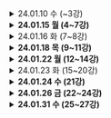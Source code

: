 <details>
  <summary>24.01.10 수 (~3강)</summary>
  <!-- 내용 -->
  **기존 자바 소스 살펴보기 및 코틀린 사용을 위한 세팅**

도서관리 애플리케이션 리팩토링 목표

1. Java로 작성된 도서관리 애플리케이션 이해
2. 테스트 코드의 필요성 이해, Junit5로 Spring Boot의 테스트 코드 작성
3. Kotlin으로 테스트를 작성하며 Kotlin 코드 작성에 익숙해진다.

코틀린을 사용하기 위해서는 plugin이 필요하다.

build.gradle을 열어 plugins 에 추가해야 한다.

```java
id 'org.jetbrains.kotlin.jvm' version '1.6.21'
```

또한 dependency도 추가해야 한다.

dependencies 부분에

```java
implementation 'org.jetbrains.kotlin:kotlin-stdlib-jdk8'
```

그리고 코틀린으로 컴파일 해야 하기 때문에

```java
compileKotlin {
    kotlinOptions {
        jvmTarget = "11"
    }
}

compileTestKotlin {
    kotlinOptions {
        jvmTarget = "11"
    }
}
```

JDK 버전에 맞춰 11로 세팅해준다.

위와 같이 build.gradle을 수정하고 refresh를 해준 뒤,

실제 코틀린 코드를 작성하기 위해 코틀린을 위한 패키지를 만들어준다.

src-main 경로에 java 패키지 아래 kotlin 디렉토리를 생성해준다.

마찬가지로 src-test 경로에도 kotlin 디렉토리를 생성해준다.

이후 자바의 패키지 구조와 동일하게 kotlin 디렉토리 안에도 패키지를 만들어준다.
</details>

<details>
  <summary><b>24.01.15 월 (4~7강)</b></summary>
  <!-- 내용 -->
  - **사칙연산 계산기에 대해 테스트 코드 작성 (수동 테스트)**
    
    ```java
    package com.group.libraryapp.calculator
    
    // 계산기 요구사항
    // 1. 계산기는 정수만을 취급한다.
    // 2. 계산기가 생성될 때 숫자를 1개 받는다.
    // 3. 최초 숫자가 기록된 이후에는 연산자 함수를 통해
    // 숫자를 받아 지속적으로 계산한다.
    class Calculator(
        var number: Int
    ) {
    
        fun add(operand: Int) {
            this.number += operand
        }
    
        fun minus(operand: Int) {
            this.number -= operand
        }
    
        fun multiply(operand: Int) {
            this.number *= operand
        }
    
        fun divide(operand: Int) {
            if (operand == 0) {
                throw IllegalArgumentException("0으로 나눌 수 없습니다")
            }
            this.number /= operand
        }
    
    }
    ```
    
    ```java
    package com.group.libraryapp.calculator
    
    fun main() {
        val calculatorTest = CalculatorTest()
    //    calculatorTest.addTest()
        calculatorTest.addTest2()
        calculatorTest.minusTest()
        calculatorTest.multiplyTest()
        calculatorTest.divideTest()
        calculatorTest.divideExceptionTest()
    }
    
    class CalculatorTest {
    
        //data class Calculator ; Calculator를 data class로 만들었을 때 add() 테스트 코드
        fun addTest() {
            // given : 테스트 대상을 만들어 준비하는 과정
            val calculator = Calculator(5)
    
            // when : 실제 우리가 테스트 하고 싶은 기능을 호출하는 과정
            calculator.add(3)
    
            // then : 호출 이후 의도한대로 결과가 나왔는지 확인하는 과정
            val expectedCalculator = Calculator(8)
            if (calculator != expectedCalculator) {
                throw IllegalStateException()
            }
        }
    
        // Calculator의 number를 private이 아닌 public(기본) 으로 만들었을 때 add() 테스트 코드
        fun addTest2() {
            // given
            val calculator = Calculator(5)
    
            // when
            calculator.add(3)
    
            // number가 private이 아니라 public 이면 setter가 열려서 거부감이 들 수 있다.
            // -> Calculator 안에서 public 커스텀 getter를 만들어 활용하면 된다.
            // ex.
    //        class Calculator(
    //                private var _number: Int
    //        ) {
    //
    //            // getter만 열어주기 위해 다음과 같은 방법 사용
    //            val number: Int
    //                get() = this._number
            // but 추가적인 코드가 필요하다는 비용이 발생하기 때문에
            // setter 를 그냥 열어두고 사용하지 않음으로 약속하는 것으로 한다.
    
            // then
            if (calculator.number != 8) {
                throw IllegalStateException()
            }
        }
    
        fun minusTest() {
            // given
            val calculator = Calculator(5)
    
            // when
            calculator.minus(3)
    
            // then
            if (calculator.number != 2) {
                throw IllegalStateException()
            }
        }
    
        fun multiplyTest() {
            // given
            val calculator = Calculator(5)
    
            // when
            calculator.multiply(3)
    
            // then
            if (calculator.number != 15) {
                throw IllegalStateException()
            }
        }
    
        fun divideTest() {
            // given
            val calculator = Calculator(5)
    
            // when
            calculator.divide(2)
    
            // then
            if (calculator.number != 2) {
                throw IllegalStateException()
            }
        }
    
        // divide 함수에서는 0이 들어가면 exception을 발생하게 해놨으므로 이 부분도 테스트 한다.
        fun divideExceptionTest() {
            // given
            val calculator = Calculator(5)
    
            // when
            try {
                calculator.divide(0)
            } catch (e: IllegalArgumentException) {
                if (e.message != "0으로 나눌 수 없습니다") {
                    throw IllegalStateException("기대하는 예외 메시지가 아닙니다.")
                }
                return // 테스트 성공!
            } catch (e: Exception) {
                throw IllegalStateException()
            }
    
            throw IllegalStateException("기대하는 예외가 발생하지 않았습니다.")
        }
    
        // 위처럼 수동으로 만든 테스트 코드의 단점 -> JUnit5 프레임워크 사용하는 게 좋다
        // 1. 테스트 클래와 메소드가 생길 때마다 메인 메소드에 수동으로 코드를
        // 작성해주어야 하고, 메인 메소드가 아주 커진다.
        // 테스트 메소드를 개별적으로 실행하기도 어렵다.
    
        // 2. 테스트가 실패한 경우 무엇을 기대하였고, 어떤 잘못된 값이 들어와
        // 실패했는지 알려주지 않는다.
        // 예외를 던지거나, try catch 를 사용해야 하는 등 직접 구현해야할 부분이 많아 불편하다.
    
        // 3. 테스트 메소드별로 공통적으로 처리해야 하는 기능이 있다면,
        // 메소드마다 중복이 생긴다.
    }
    ```
    
- **Junit5 사용법과 테스트 코드 리팩토링**
    - Junit5 에서 사용되는 5가지 어노테이션
        
        **@Test** : 테스트 메소드를 지정한다. 테스트 메소드를 실행하는 과정에서 오류가 없으면 성공이다.
        
        **@BeforeEach** : 각 테스트 메소드가 수행되기 전에 실행되는 메소드를 지정한다.
        
        **@AfterEach** : 각 테스트가 수행된 후에 실행되는 메소드를 지정한다.
        
        **@BeforeAll** : 모든 테스트를 수행하기 전에 최초 1회 수행되는 메소드를 지정한다.
        
        **@AfterAll** : 모든 테스트를 수행한 후 최후 1회 수행되는 메소드를 지정한다.
        
    - Junit5에서 자주 사용되는 단언문 몇 가지
        
        ```kotlin
        val isNew = true
        assertThat(isNew).isTrue
        assertThat(isNew).isFalse
        // true/ false 확인
        
        val people = listOf(Person("A"), Person("B"))
        assertThat(people).hasSize(2)
        // size 확인
        
        val people = listOf(Person("A"), Person("B"))
        assertThat(people).extracting("name").containsExactlyInAnyOrder("A", "B")
        // 주어진 컬렉션 안의 item 들에서
        // name 이라는 프로퍼티를 추출한 후
        // 그 값이 A와 B인지 검증
        
        val people = listOf(Person("A"), Person("B"))
        assertThat(people).extracting("name").containsExactly("A", "B")
        // 주어진 컬렉션 안의 item 들에서
        // name 이라는 프로퍼티 추출한 후
        // 그 값이 A와 B인지 검증 (순서까지 확인)
        
        assertThrows<IllegalArgumentException> {
        	function1()
        }
        // function1 함수를 실행했을 때
        // IllegalArgumentException이 나오는지 검증
        
        val message = assertThrows<IllegalArgumentException> {
        	function1()
        }.message
        assertThat(message).isEqualTo("잘못된 값이 들어왔습니다")
        // message를 가져와 예외 메시지를 확인할 수 있다.
        ```
        
    - Junit5로 리팩토링
        
        ```kotlin
        package com.group.libraryapp.calculator
        
        import org.assertj.core.api.AssertionsForInterfaceTypes.assertThat
        import org.junit.jupiter.api.Test
        import org.junit.jupiter.api.assertThrows
        
        class JunitCalculatorTest {
        
            @Test
            fun addTest() {
                // given
                val calculator = Calculator(5)
        
                // when
                calculator.add(3)
        
                // then
                assertThat(calculator.number).isEqualTo(8)
                // 만약 기대값을 다르게 한다면 fail 이 나며 아래와 같이 나온다
        //        expected: 7
        //        but was: 8
            }
        
            @Test
            fun minusTest() {
                // given
                val calculator = Calculator(5)
        
                // when
                calculator.minus(3)
        
                // then
                assertThat(calculator.number).isEqualTo(2)
            }
        
            @Test
            fun multiplyTest() {
                // given
                val calculator = Calculator(5)
        
                // when
                calculator.multiply(3)
        
                // then
                assertThat(calculator.number).isEqualTo(15)
            }
        
            @Test
            fun divideTest() {
                // given
                val calculator = Calculator(5)
        
                // when
                calculator.divide(2)
        
                // then
                assertThat(calculator.number).isEqualTo(2)
            }
        
            @Test
            fun divideExceptionTest() {
                // given
                val calculator = Calculator(5)
        
                // when & then
                val message = assertThrows<IllegalArgumentException> {
                    calculator.divide(0)
                }.message
        
                assertThat(message).isEqualTo("0으로 나눌 수 없습니다")
            }
        
        		@Test
            fun divideExceptionTest2() {
                // given
                val calculator = Calculator(5)
        
                // when & then
                assertThrows<IllegalArgumentException> {
                    calculator.divide(0)
                }.apply {
                    assertThat(message).isEqualTo("0으로 나눌 수 없습니다")
                }
            }
        }
        ```
</details>

<details>
  <summary>24.01.16 화 (7~8강)</summary>
  <!-- 내용 -->
  - **Junit5로 Spring Boot 테스트 하기**
    
    어떤 계층을 어떻게 테스트 해야 할까?
    
    - Spring Boot의 Layered Architecture
        
        Controller : 스프링 컨텍스트에 의해 관리되는 Bean
        
        Service : 스프링 컨텍스트에 의해 관리되는 Bean
        
        Repository : 스프링 컨텍스트에 의해 관리되는 Bean
        
        Domain : 순수한 Java 객체(POJO)
        
    - Spring Boot 각 계층을 테스트 하는 방법
        
        Domain 계층 : 클래스를 테스트하는 것과 동일
        
        Service, Repository 계층 : 스프링 빈을 사용하는 테스트 방법 사용 (@SpringBootTest), 데이터 위주 검증
        
        Controller 계층 : 스프링 빈을 사용하는 테스트 방법 사용(@SpringBootTest), 응답받은 JSON을 비롯한 HTTP 위주의 검증
        
    - 어떤 계층을 테스트 해야 할까?
        
        당연히 best는 모든 계층에 대해 많은 case를 검증하는 것 but 현실적으로 유지 보수와 코딩 시간을 고려해 보통 Service 계층을 테스트 한다.(A를 보냈을 때 B가 잘 나오는지, 원하는 로직을 잘 수행 하는지 검증할 수 있기 때문)
        
    - 예시
        
        ```kotlin
        package com.group.libraryapp.service.user
        
        import com.group.libraryapp.domain.user.User
        import com.group.libraryapp.domain.user.UserRepository
        import com.group.libraryapp.dto.user.request.UserCreateRequest
        import com.group.libraryapp.dto.user.request.UserUpdateRequest
        import org.assertj.core.api.AssertionsForInterfaceTypes.assertThat
        import org.junit.jupiter.api.AfterEach
        import org.junit.jupiter.api.DisplayName
        import org.junit.jupiter.api.Test
        import org.springframework.beans.factory.annotation.Autowired
        import org.springframework.boot.test.context.SpringBootTest
        
        @SpringBootTest
        class UserServiceTest @Autowired constructor( // 생성자에 @Autowired 를 공통으로 붙인다
        //        @Autowired
                private val userRepository: UserRepository,
        //        @Autowired
                private val userService: UserService,
        ) {
        
            @AfterEach
            fun clean() {
                userRepository.deleteAll()
            }
        
            @Test
            @DisplayName("유저 저장이 정상 동작한다")
            fun saveUserTest() {
                // given
                val request = UserCreateRequest("김현준", null)
        
                // when
                userService.saveUser(request)
                // 하나를 저장하고
        
                // then
                val results = userRepository.findAll()
        
                assertThat(results).hasSize(1)
                // 생성된 유저가 진짜 1개인지 검증
        
                assertThat(results[0].name).isEqualTo("김현준")
                assertThat(results[0].age).isNull()
                // 생성된 유저의 정보가 저장하려는 값과 일치하는지 검증
                // -> results[0].age must not be null : NPE 발생
                // -> java 코드로 Integer로 돼있지만 코틀린에서는 null 허용인지 모르기 때문에
                // null이 안들어갈 것이라고 가정하고 가져옴 (플랫폼 타입)
                // => age getter에 @Nullable(jetbrains) 붙여주면 된다
            }
        
            @Test
            @DisplayName("유저 조회가 정상 동작한다")
            fun getUsersTest() {
                // given
                userRepository.saveAll(listOf(
                    User("A", 20),
                    User("B", null),
                ))
        
                // when
                val results = userService.getUsers()
        
                // then
                assertThat(results).hasSize(2) // 각각의 테스트를 할 때는 테스트가 성공하지만, 전체 테스트일 때는 실패(Expected size: 2 but was: 3 in:)한다.
                // -> 두 테스트가 Spring Context를 공유하기 때문에
                // => 테스트가 끝나면 공유 자원인 DB를 깨끗하게 해줘야 한다 : @AfterEach를 활용
                assertThat(results).extracting("name").containsExactlyInAnyOrder("A", "B")
                assertThat(results).extracting("age").containsExactlyInAnyOrder(20, null)
            }
        
            @Test
            @DisplayName("유저 이름 수정이 정상 동작한다")
            fun updateUserNameTest() {
                // given
                val savedUSer = userRepository.save(User("A", null))
                val request = UserUpdateRequest(savedUSer.id, "B")
        
                // when
                userService.updateUserName(request)
        
                // then
                val result = userRepository.findAll()[0]
                assertThat(result.name).isEqualTo("B")
            }
        
            @Test
            @DisplayName("유저 삭제가 정상 동작한다")
            fun deleteUserTest() {
                // given
                userRepository.save(User("A", null))
        
                // when
                userService.deleteUser("A")
        
                // then
                assertThat(userRepository.findAll()).isEmpty()
            }
        }
        ```
</details>

<details>
  <summary><b>24.01.18 목 (9~11강)</b></summary>
  <!-- 내용 -->
  **BookServiceTest 만들기**

```kotlin
package com.group.libraryapp.service.book

import com.group.libraryapp.domain.book.Book
import com.group.libraryapp.domain.book.BookRepository
import com.group.libraryapp.domain.user.User
import com.group.libraryapp.domain.user.UserRepository
import com.group.libraryapp.domain.user.loanhistory.UserLoanHistory
import com.group.libraryapp.domain.user.loanhistory.UserLoanHistoryRepository
import com.group.libraryapp.dto.book.request.BookLoanRequest
import com.group.libraryapp.dto.book.request.BookRequest
import com.group.libraryapp.dto.book.request.BookReturnRequest
import org.assertj.core.api.AssertionsForInterfaceTypes.assertThat
import org.junit.jupiter.api.AfterEach
import org.junit.jupiter.api.DisplayName
import org.junit.jupiter.api.Test
import org.junit.jupiter.api.assertThrows
import org.springframework.beans.factory.annotation.Autowired
import org.springframework.boot.test.context.SpringBootTest

@SpringBootTest
class BookServiceTest @Autowired constructor(

        private val bookService: BookService,
        private val bookRepository: BookRepository,
        private val userRepository: UserRepository,
        private val userLoanHistoryRepository: UserLoanHistoryRepository,
){

    @AfterEach
    fun clean() {
        bookRepository.deleteAll()
        userRepository.deleteAll()
    }

    @Test
    @DisplayName(value = "책 등록이 정상 동작한다")
    fun saveBookTest() {
        // given
        val request = BookRequest("이상한 나라의 앨리스")

        // when
        bookService.saveBook(request)

        // then
        val books = bookRepository.findAll()
        assertThat(books).hasSize(1)
        assertThat(books[0].name).isEqualTo("이상한 나라의 앨리스")
    }

    @Test
    @DisplayName(value = "책 대출이 정상 동작한다")
    fun loanBookTest() {
        // given
        bookRepository.save(Book("이상한 나라의 앨리스"))
        val savedUser = userRepository.save(User("김현준", null))
        val request = BookLoanRequest("김현준", "이상한 나라의 앨리스")

        // when
        bookService.loanBook(request)

        // then
        val results = userLoanHistoryRepository.findAll()
        assertThat(results).hasSize(1)
        assertThat(results[0].bookName).isEqualTo("이상한 나라의 앨리스")
        assertThat(results[0].user.id).isEqualTo(savedUser.id)
        assertThat(results[0].isReturn).isFalse()
    }

    @Test
    @DisplayName(value = "책이 진작 대출되어 있다면, 신규 대출이 실패한다")
    fun loanBookFailTest() {
        // given
        bookRepository.save(Book("이상한 나라의 앨리스"))
        val savedUser = userRepository.save(User("김현준", null))
        userLoanHistoryRepository.save(UserLoanHistory(savedUser, "이상한 나라의 앨리스", false))
        val request = BookLoanRequest("김현준", "이상한 나라의 앨리스")

        // when & then
        val message = assertThrows<IllegalArgumentException> {
            bookService.loanBook(request)
        }.message
        assertThat(message).isEqualTo("진작 대출되어 있는 책입니다")
    }

    @Test
    @DisplayName("책 반납이 정상 동작한다")
    fun returnBookTest() {
        // given
        bookRepository.save(Book("이상한 나라의 앨리스"))
        val savedUser = userRepository.save(User("김현준", null))
        userLoanHistoryRepository.save(UserLoanHistory(savedUser, "이상한 나라의 앨리스", false))
        val request = BookReturnRequest("김현준", "이상한 나라의 앨리스")

        // when
        bookService.returnBook(request)

        // then
        val results = us  erLoanHistoryRepository.findAll()
        assertThat(results).hasSize(1)
        assertTha  t(results[0].isReturn).isTrue()
    }

}
```
</details>

<details>
  <summary><b>24.01.22 월 (12~14강)</b></summary>
  <!-- 내용 -->
  - **도메인 계층을 Kotlin으로 변경하기 (12, 13강)**
    
    ```kotlin
    @Entity
    class User(
            var name: String,
    
            val age: Int?, // age는 null 허용해서 '?' 붙였다
    
            @OneToMany(mappedBy = "user", cascade = [CascadeType.ALL], orphanRemoval = true)
            // cascade 설정시 java와 다르게 대괄호로 감싸야 한다. : [CascadeType.ALL]
            val userLoanHistories: MutableList<UserLoanHistory> = mutableListOf(),
    
            @Id
            @GeneratedValue(strategy = GenerationType.IDENTITY)
            val id: Long? = null,
    ) {
    
        init {
            if(name.isBlank()) {
                throw IllegalArgumentException("이름은 비어 있을 수 없습니다")
            }
        }
    
        fun updateName(name: String) {
            this.name = name
        }
    
        fun loanBook(book: Book) {
            this.userLoanHistories.add(UserLoanHistory(this, book.name, false))
        }
    
        fun returnBook(bookName: String) {
            this.userLoanHistories.first() { history -> history.bookName == bookName }
    				.doReturn()
            // first : 조건에 만족하는 첫번째 요소 찾아옴
        }
    }
    ```
    
- **Kotlin과 JPA를 함께 사용할 때 주의점**
    1. **setter**
    
    ```kotlin
    @Entity
    class User(
    	var name: String,
    	
    	val age: Int?,
    )
    ```
    
    ```kotlin
    fun updateName(name: String) {
    	this.name = name
    }
    ```
    
    setter 대신 좋은 이름의 함수를 사용하는 것이 훨씬 clean하다.
    
    var 프로퍼티가 퍼블릭으로 열려있기 때문에 setter를 쓸 수도 있지만 setter 대신에 좋은 이름의 함수를 사용하는 것이 훨씬 좋기 때문에 위처럼 사용
    
    but, name에 대한 setter는 public 이기 때문에 updateName 메서드를 사용하는 대신 setter를 사용할수도 있다.
    
    근데 Java 코드에서는 애초에 setter를 안 만들어주는 것을 지향하기 때문에 코드 상 setter를 열린 상태로 두는 것이 불편할 수 있다.
    
    public getter는 꼭 필요하기 때문에 setter만 private하게 만드는 것이 최선이다!
    
    → setter를 private 하게 만드는 방법 2 가지
    
    1. backing property(관례상 ‘_’를 붙인 프로퍼티)를 이용하기
    
    ```kotlin
    class User(
    	private var _name: String
    ) {
    	
    	val name: String
    		get() = this._name
    }
    ```
    
    1. custom setter 이용하기
    
    ```kotlin
    class User(
    	name: String
    ) {
    	
    	var name = name
    		private set
    }
    ```
    
    하지만 위 두 방법 모두 클래스에 필드(프로퍼티)가 많아질수록 번거롭다는 단점이 있다.
    
    > 지식공유자님 개인적으로는 setter를 public으로 열어 두지만, 사용하지 않는 방법을 선호
    자바 개발자라면 보통 setter 사용 지양
    어떻게 보면 Trade-Off의 영역, 팀 컨벤션을 잘 맞춘 다면 setter를 열어줘도 된다.
    > 
    
    1. **생성자 안의 프로퍼티. 클래스 body 안의 프로퍼티**
    
    ```kotlin
    @Entity
    class User(
    	var name: String,
    	
    	val age: Int?,
    
    	@OneToMany(mappedBy = "user", cascade = [CascadeType.ALL],
    		orphanRemoval = true)
    	val userLoanHistories: MutableList<UserLoanHistory> = mutableListOf(),
    
    	@Id
    	@GeneratedValue(strategy = GenerationType.IDENTITY)
    	val id: Long? = null,
    )
    ```
    
    꼭 primary constructor 안에 모든 프로퍼티를 넣어야 할까?
    
    ```kotlin
    @Entity
    class User(
    	var name: String,
    	
    	val age: Int?,
    ) {
    
    	@OneToMany(mappedBy = "user", cascade = [CascadeType.ALL],
    		orphanRemoval = true)
    	val userLoanHistories: MutableList<UserLoanHistory> = mutableListOf()
    
    	@Id
    	@GeneratedValue(strategy = GenerationType.IDENTITY)
    	val id: Long? = null,
    ```
    
    위 처럼 만들면 생성자는 name, age만 갖게 되고 실제 body 안에 userLoanHistories와 id 가 들어가게 할 수 있다. 단지 User를 만드는 과정에서 userLoanHistories를 바로 넣어줄 수 없게 된다. 위 예시코드를 포함하고 있는 프로젝트에서는 비즈니스 로직상 유저가 따로 생기고 생겨있는 유저에 대해서 대출현황(userLoanHistories)을 넣어주는 코드가 별도로 존재하기 때문에 body에 넣어도 무방하다.
    
    > 1. 모든 프로퍼티를 생성자에 넣는다.
    2. 프로퍼티를 생성자 혹은 클래스 body 안에 구분해서 넣을 때 명확한 기준이 있다.
    ?그냥 1번 방법을 사용하면 크게 생각하지 않아도 될 것 같다.
    > 
    
    1. **JPA와 data class**
        
        data class는 equals, hashCode, toString 등의 함수들을 자동으로 만들어주는 역할
        
        근데 Entity는 data class를 피하는 것이 좋다. 왜냐하면 equals, hashCode, toString 모두 JPA Entity와는 100% 어울리지 않는 메소드라서
        
        ex. User와 UserLoanHistory의 관계가 1:N 일 때
        
        User의 equals 가 호출된다면, User의 equals가 UserLoanHistory의 equals를 부르게 되고 UserLoanHistory도 User가 있으므로 user의 equals 를 부르게 되어 서로 호출하다가 stackOverFlow가 터질 수 있고, 
        
    
    <aside>
    💡 **TIP**
    Entity가 생성되는 로직을 추적하고 싶다면, constructor 지시어를 명시적으로 작성하자!
    
    </aside>
    
- **Kotlin과 JPA를 함께 사용할 때 추가적으로 고려해야 할 내용 (@ManyToOne Lazy Fetching 적용 방법)**
    
    build.gradle에 아래와 같은 스크립트를 추가해주시면 됩니다!!
    
    ```java
    plugins {
      id "org.jetbrains.kotlin.plugin.allopen" version "1.6.21"
    }
    
    // plugins, dependencies와 같은 Level (즉 build.gradle 최상단)
    allOpen {
      annotation("javax.persistence.Entity")
      annotation("javax.persistence.MappedSuperclass")
      annotation("javax.persistence.Embeddable")
    }
    ```
    
    그 이유는 다음과 같습니다!
    
    아시다시피, Kotlin은 기본적으로 Class도 final, 함수도 final입니다!! (즉, 상속과 오버라이드를 막아두었습니다!)
    
    하지만 JPA를 사용할 때 Proxy Lazy Fetching을 완전히 이용하려면  클래스가 상속 가능해야 합니다!! 제가 확인해본 바로는 @OneToMany에 있어서는 Lazy Fetching이 동작하지만 @ManyToOne에 대해서는 Lazy Fetching 옵션을 명시적으로 주더라도 동작하지 않았습니다.
    
    그래서 all-open 기능을 통해 @Entity 클래스들은 Decompile을 했을 때도 class가 열려 있게끔 처리해주어야 하고, 위의 스크립트가 바로 그런 역할을 수행하게 됩니다.
</details>

<details>
  <summary>24.01.23 화 (15~20강)</summary>
  <!-- 내용 -->
  리포지토리, 서비스, DTO, 컨트롤러를 코틀린으로 리팩토링

```kotlin
interface UserRepository : JpaRepository<User, Long> {

    fun findByName(name: String): User? // java 에서 Optional<User>
}
```

```kotlin
@Transactional
fun saveUser(request: UserCreateRequest) {
    val newUser = User(request.name, request.age)
    // User 생성자에 디폴트 파라미터가 들어가있기 때문에 Java에서 처럼 null 등으로 값을 넣어줄 필요가 없다.
    userRepository.save(newUser)
}
```

```kotlin
package com.group.libraryapp.dto.user.response

import com.group.libraryapp.domain.user.User

data class UserResponse( // dto는 웬만하면 data class 로 만드는 게 유용하다
        // 주생성자에서는 user를 바로 받지 않고 각각의 프로퍼티를 파라미터로 받게끔
        val id: Long,
        val name: String,
        val age: Int?
) {

    companion object { // 동행 객체
        // 정적 팩토리 메서드
        fun of(user: User): UserResponse {
            return UserResponse(
                    id = user.id!!, // 이 response에는 id: Long 이기 때문에 null 아님 단언
                    name = user.name,
                    age = user.age
            )
        }
    }

// 아래 방법 보다는 위 정적 팩토리 메서드가 좋은 방법
// 부생성자에서 user를 바로 받게 만듦
//    constructor(user: User): this( // this를 통해 주생성자를 부름
//        id = user.id!!, // 이 response에는 id: Long 이기 때문에 null 아님 단언
//        name = user.name,
//        age = user.age
//    )

//    init {
//        id = user.id!!
//        name = user.name
//        age = user.age
//    }
}
```

```kotlin
@GetMapping("/user")
fun getUsers(): List<UserResponse> = userService.getUsers() // 이런 형태도 사용 가능; 이 형태가 더 좋다라는 것은 아님

@DeleteMapping("/user")
fun deleteUser(@RequestParam name: String) { // 만약 name이 nullable 하려면(required = false) 'String?' 을 쓰면 스프링이 인식한다
    userService.deleteUser(name)
}
```

코틀린에서 할 수 있는 리팩토링 예시(util 파일 활용)

```kotlin
@Transactional
fun updateUserName(request: UserUpdateRequest) {
    val user = userRepository.findByIdOrThrow(request.id) ?: fail() // findByIdOrThrow : CrudRepository 의 확장 함수를 만듦 <- findByIdOrNull(id) : springframework 에서 코틀린을 위해 제공해주는 메서드
    user.updateName(request.name)
}
```

```kotlin
package com.group.libraryapp.util

import org.springframework.data.repository.CrudRepository
import org.springframework.data.repository.findByIdOrNull

// exception 공통 처리 부분(throw IllegalArgumentException())을 메서드로 리팩토링
fun fail(): Nothing {
    throw IllegalArgumentException()
}

fun <T, ID> CrudRepository<T, ID>.findByIdOrThrow(id: ID): T {
    return this.findByIdOrNull(id) ?: fail()
}
// CrudRepository 의 확장 함수를 커스텀
// null 로 찾아왔을 때 exception 을 발생 시키는 메서드
```

```kotlin
implementation 'com.fasterxml.jackson.module.jakson-module-kotlin:2.13.3'
// 코틀린에서도 자바에서처럼 json을 객체로 mapping 할 수 있게 해주는 의존성 (없으면 parsing 에러)
```
</details>

<details>
  <summary><b>24.01.24 수 (21강)</b></summary>
  <!-- 내용 -->
  추가 요구 사항 : 책의 분야 추가하기

```java
package com.group.libraryapp.domain.book

import javax.persistence.Entity
import javax.persistence.GeneratedValue
import javax.persistence.GenerationType
import javax.persistence.Id

@Entity
class Book(
    val name: String,

    val type: String,

    @Id
    @GeneratedValue(strategy = GenerationType.IDENTITY)
    val id: Long? = null,
) {

    init {
        if (name.isBlank()) {
            throw IllegalArgumentException("이름은 비어 있을 수 없습니다.")
        }
    }

    companion object {

        // Object Model 패턴
        // 테스트를 위한 함수; 생성자를 직접 이용하지 않는게 좋다(테스트 코드 상에서 일일이 수정이 없어 편하다)
        fun fixture(
                name: String = "책 이름", // default 파라미터를 넣어 값을 안받아도 Book 객체를 생성할 수 있게
                type: String = "COMPUTER",
                id: Long? = null,
        ): Book {
            return Book(
                    name = name,
                    type = type,
                    id = id,
            )
        }
    }

}

////////////////////////////////
// test 클래스
Book.fixture("이상한 나라의 앨리스")
```
</details>

<details>
  <summary><b>24.01.26 금 (22~24강)</b></summary>
  <!-- 내용 -->
  **Enum Class를 활용해 책의 분야 리팩토링 하기**

기존에 Book 클래스에 type 필드를 String 타입으로 만들었는데, 이 때 생기는 문제점이 몇가지 있다.

1. 요청을 검증하고 있지 않아 type으로 받을 값이 아니어도 들어온다. 검증을 추가할 수 있지만 번거롭다.
2. 코드만 보았을 때, DB 테이블에 실제로 어떤 값이 들어가는지 알 수 없다. 
3. type과 관련된 새로운 로직을 작성할 때 번거롭다.
    1. 예를 들어, 책을 대출할 때마다 분야별로 ‘이벤트 점수’를 준다면? when 절을 이용해서 분기처리 해야된다..
        
        ```kotlin
        fun getEventScore(): Int {
        	return when (type) {
        		"COMPUTER" -> 10
        		"ECONOMY" -> 8
        		"SOCIETY", "LANGUAGE", "SCIENCE" -> 5
        		// 코드에 분기가 들어가고
        		else -> throw IllegalArgumentException("잘못된 타입입니다")
        		// 실행되지 않을 else문이 존재
        	}	
        }
        
        // 문자열 타이핑은 실수할 여지가 많고
        // 새로운 type이 생기는 경우 로직 추가를 놓칠 수 있다.
        ```
        

→ Enum Class를 만들어 해결

```kotlin
enum class BookType(val score: Int) {
	COMPUTER(10),
	ECONOMY(8),
	SOCIETY(5),
	LANGUAGE(5),
	SCIENCE(5),
}
```

```kotlin
fun getEventScore(): Int {
	return type.score
}
```

but, 이렇게만 만들어 놓으면 DB에 숫자로 저장이 된다.

이 때 생기는 문제점은

1. 기존 Enum의 순서가 바뀌면 안된다.
2. 기존 Enum을 삭제하고 새로운 Enum 타입을 추가하는 것이 제한적이다.

→ DB에도 숫자가 아닌 문자열로 들어가게 하기 위해서 엔티티에서 해당 프로퍼티에 어노테이션을 달아줘야 한다.

```kotlin
@Enumerated(EnumType.STRING)
val type: BookType,
```

**Boolean에도 Enum 활용하기**

예를 들어 User 테이블에 유저의 휴면 여부를 파악하기 위해 유저의 활성 여부를 isActive 라는 Boolean 타입의 프로퍼티로 추가했다고 가정해보자. 이 때는 휴면 여부에 따라 yes or no 로 명확하므로 문제가 없지만, 다음과 같은 추가 요구 사항이 생겼다고 생각하자.

‘유저의 탈퇴 여부를 soft 하게 관리해주세요 : 탈퇴는 휴면을 해제하여 로그인 한 후 이루어진다.’ 

*soft : 실제 DB에는 데이터가 남아있지만, 시스템 상으로는 삭제된 것처럼 관리하는 방식

그래서 isActive가 아닌 또 다른 프로퍼티인 isDeleted라는 Boolean 타입의 프로퍼티를 추가할 수 있다.

이렇게 하나의 테이블에 서로 영향을 끼치는 Boolean이 2개가 되면 문제가 생긴다.

1. Boolean이 2개가 있기 때문에 코드를 이해하기 어려워진다.
    - 한 객체가 여러 상태를 표현할 수록 이해하기 어렵다.
    - 현재 경우의 수는 2^2, 즉 4가지이다.
    - 4가지도 충분히 어렵지만, 여기서 Boolean 이 더 늘어나면 경우의 수는 기하급수적으로 늘어난다.
2. Boolean 2개로 표현되는 4가지 상태가 모두 유의미하지 않다.
    - (isActive, isDeleted)는 총 4가지 경우가 있다.
        - (false, false) - 휴면 상태인 유저
        - (false, true) - 휴면이면서 탈퇴한 유저; 이런 상태는 불가능 하다.
        - (true, false) - 휴면이 아닌 활성화된 유저이다.
        - (true, true) - 탈퇴한 유저이다.
    
    → 실제로 불가능한 상태이지만 코드 상에서는 가능해서 유지 보수를 어렵게 만든다.
    

→ Enum을 써서 서로 관련된 Boolean 파라미터를 한 번에 관리하는 것으로 해결

```kotlin
enum class UserStatus {
    ACTIVE,
    IN_ACTIVE,
    DELETED,
}
```

1. 필드 1개로 여러 상태를 표현할 수 있기 때문에 코드의 이해가 쉬워진다.
2. 정확하게 유의미한 상태만 나타낼 수 있기 때문에 코드의 유지보수가 용이해진다.
</details>

<details>
  <summary><b>24.01.31 수 (25~27강)</b></summary>
  <!-- 내용 -->
  **두 번째 요구사항 추가하기 - 도서 대출 현황**

1. join 쿼리의 종류와 차이점을 이해한다.
2. JPA N+1 문제가 무엇이고 발생하는 원인을 이해한다.
3. N+1 문제를 해결하기 위한 방법을 이해하고 활용할 수 있다.
4. 새로운 API를 만들 때 생길 수 있는 고민 포인트를 이해하고 적절한 감을 잡을 수 있다.

**요구사항**

1. 유저 대출 현황을 보여준다.
2. 과거에 대출했던 기록과 현재 대출 중인 기록을 보여준다.
3. 아무런 기록이 없는 유저도 화면에 보여져야 한다.

**Controller를 구분하는 3가지 기준**

1. 화면에서 사용되는 API 끼리 모아 둔다.
    1. 장점 : 화면에서 어떤 API가 사용되는 지 한 눈에 알기 용이하다.
    2. 단점 : 한 API가 여러 화면에서 사용되면 위치가 애매하다. , 서버 코드가 화면에 종속적이다.
2. 동일한 도메인끼리 API를 모아 둔다
    1. 장점 : 화면과 무관하게 서버 코드는 변경되지 않아도 된다. , 비슷한 API 끼리 모이게 되면 코드의 위치를 예측할 수 있다.
    2. 단점 : 이 API가 어디서 사용되는지 서버 코드만 보고 알기는 어렵다.
3. (간혹) 1 API 1 Controller를 사용한다.
    1. 장점 : 화면 위치와 무관하게 서버 코드는 변경되지 않아도 된다.
    2. 단점 : 이 API가 어디서 사용되는지 서버 코드만 보고 알기는 어렵다.

**테스트 코드 개발**

무엇을 검증해야 할까?

1. 사용자가 지금까지 한 번도 책을 빌리지 않은 경우에도 API 응답에 잘 포함되어 있어야 한다.
2. 사용자가 책을 빌리고 아직 반납하지 않은 경우 isReturn 값이 false로 잘 들어 있어야 한다.
3. 사용자가 책을 빌리고 반납한 경우 isReturn 값이 true로 잘 들어 있어야 한다.
4. 사용자가 책을 여러권 빌렸는데, 반납을 한 책도 있고 하지 않은 책도 있는 경우 중첩된 리스트에 여러 권이 정상적으로 들어가 있어야 한다.

2, 3번은 4번 검증에 포함됨

하나의 서비스를 검증할 때 테스트 사항이 만다면 하나의 테스트로 관리하는 게 좋을까 여러 개가 좋을까?

→ 복잡한 테스트 1개 보다, 간단한 테스트 2개가 유지보수하기 용이하다.

→ 두 개의 테스트 중 앞의 테스트가 실패하는 경우에는 뒤의 테스트는 아예 수행되지 않아 검증을 하지 못한다.
</details>
